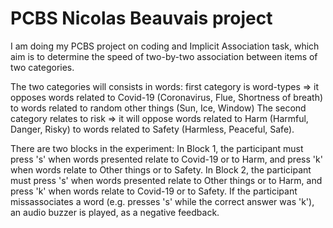 # PCBS Nicolas Beauvais project

I am doing my PCBS project on coding and Implicit Association task, which aim is to determine the speed of two-by-two association between items of two categories. 

The two categories will consists in words: first category is word-types => it opposes words related to Covid-19 (Coronavirus, Flue, Shortness of breath) to words related to random other things (Sun, Ice, Window)
The second category relates to risk => it will oppose words related to Harm (Harmful, Danger, Risky) to words related to Safety (Harmless, Peaceful, Safe).

There are two blocks in the experiment:
In Block 1, the participant must press 's' when words presented relate to Covid-19 or to Harm, and press 'k' when words relate to Other things or to Safety.
In Block 2, the participant must press 's' when words presented relate to Other things or to Harm, and press 'k' when words relate to Covid-19 or to Safety.
If the participant missassociates a word (e.g. presses 's' while the correct answer was 'k'), an audio buzzer is played, as a negative feedback.


